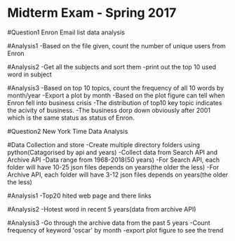# Midterm Exam - Spring 2017 

#Question1
Enron Email list data analysis

#Analysis1
-Based on the file given, count the number of unique users from Enron

#Analysis2
-Get all the subjects and sort them
-print out the top 10 used word in subject

#Analysis3
-Based on top 10 topics, count the frequency of all 10 words by month/year
-Export a plot by month
-Based on the plot figure can tell when Enron fell into business crisis
-The distribution of top10 key topic indicates the acivity of business.
-The business dorp down obviously after 2001 which is the same status as status of Enron.


#Question2
New York Time Data Analysis

#Data Collection and store
-Create multiple directory folders using python(Catagorised by api and years)
-Collect data from Search API and Archive API
-Data range from 1968-2018(50 years)
-For Search API, each folder will have 10-25 json files depends on years(the older the less)
-For Archive API, each folder will have 3-12 json files depends on years(the older the less)

#Analysis1
-Top20 hited web page and there links

#Analysis2
-Hotest word in recent 5 years(data from archive API)

#Analysis3
-Go through the archive data from the past 5 years
-Count frequency of keyword 'oscar' by month
-export plot figure to see the trend